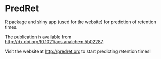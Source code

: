 PredRet
==========

R package and shiny app (used for the website) for prediction of retention times.

The publication is available from http://dx.doi.org/10.1021/acs.analchem.5b02287.

Visit the website at http://predret.org to start predicting retention times!
